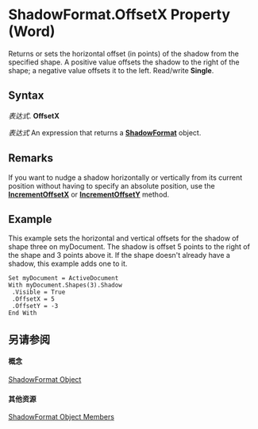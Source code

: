 
# ShadowFormat.OffsetX Property (Word)

Returns or sets the horizontal offset (in points) of the shadow from the specified shape. A positive value offsets the shadow to the right of the shape; a negative value offsets it to the left. Read/write  **Single**.


## Syntax

 _表达式_. **OffsetX**

 _表达式_ An expression that returns a **[ShadowFormat](2a179f0b-ec18-c3dd-dd73-51b18f42e0e2.md)** object.


## Remarks

If you want to nudge a shadow horizontally or vertically from its current position without having to specify an absolute position, use the  **[IncrementOffsetX](0d564836-550d-30fa-e519-c6dc571d538d.md)** or **[IncrementOffsetY](e0859dd3-9058-32ec-37d8-d14187b69666.md)** method.


## Example

This example sets the horizontal and vertical offsets for the shadow of shape three on myDocument. The shadow is offset 5 points to the right of the shape and 3 points above it. If the shape doesn't already have a shadow, this example adds one to it.


```
Set myDocument = ActiveDocument 
With myDocument.Shapes(3).Shadow 
 .Visible = True 
 .OffsetX = 5 
 .OffsetY = -3 
End With
```


## 另请参阅


#### 概念


[ShadowFormat Object](2a179f0b-ec18-c3dd-dd73-51b18f42e0e2.md)
#### 其他资源


[ShadowFormat Object Members](http://msdn.microsoft.com/library/312bb9cc-17cb-8a06-db8a-f6bc12c04c42%28Office.15%29.aspx)